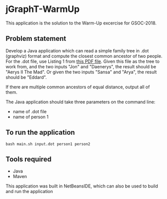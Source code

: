 # jGraphT-WarmUp
This application is the solution to the Warm-Up excercise for GSOC-2018.

## Problem statement

Develop a Java application which can read a simple family tree in .dot (graphviz) format and compute the closest common ancestor of two people.  For the .dot file, use Listing 1 from [this PDF file](https://visualization.sites.clemson.edu/visualization/wp-content/uploads/2016/10/user-guide-graphviz-palmetto.pdf).  Given this file as the tree to work from, and the two inputs "Jon" and "Daenerys", the result should be "Aerys II The Mad".  Or given the two inputs "Sansa" and "Arya", the result should be "Eddard".

If there are multiple common ancestors of equal distance, output all of them.

The Java application should take three parameters on the command line:

* name of .dot file
* name of person 1

## To run the application

```shell
bash main.sh input.dot person1 person2
```

## Tools required

* Java
* Maven

This application was built in NetBeansIDE, which can also be used to build and run the application 
